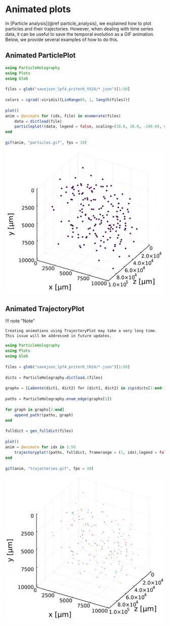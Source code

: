# Animated plots

In [Particle analysis](@ref particle_analysis), we explained how to plot particles and their trajectories. However, when dealing with time series data, it can be useful to save the temporal evolution as a GIF animation. Below, we provide several examples of how to do this.

## Animated ParticlePlot

```julia
using ParticleHolography
using Plots
using Glob

files = glob("savejson_lpf4_priter6_th24/*.json")[1:50]

colors = cgrad(:viridis)[LinRange(0, 1, length(files))]

plot()
anim = @animate for (idx, file) in enumerate(files)
    data = dictload(file)
    particleplot!(data, legend = false, scaling=(10.0, 10.0, -100.0), shift=(0.0, 0.0, 1e5), color=colors[idx], xlabel="x [µm]", ylabel="z [µm]", zlabel="y [µm]", xlim=(0,10240), ylim=(0,1e5), zlim=(0,10240), dpi=300)
end

gif(anim, "particles.gif", fps = 10)
```

![Animated detected particles](../assets/particles.gif)

## Animated TrajectoryPlot

!!! note "Note" 

    Creating animations using TrajectoryPlot may take a very long time. This issue will be addressed in future updates.

```julia
using ParticleHolography
using Plots
using Glob

files = glob("savejson_lpf4_priter6_th24/*.json")[1:50]

dicts = ParticleHolography.dictload.(files)

graphs = [Labonte(dict1, dict2) for (dict1, dict2) in zip(dicts[1:end-1], dicts[2:end])]

paths = ParticleHolography.enum_edge(graphs[1])

for graph in graphs[2:end]
    append_path!(paths, graph)
end

fulldict = gen_fulldict(files)

plot()
anim = @animate for idx in 1:50
    trajectoryplot!(paths, fulldict, framerange = (1, idx),legend = false, scaling=(10.0, 10.0, -100.0), shift=(0.0, 0.0, 1e5), xlabel="x [µm]", ylabel="z [µm]", zlabel="y [µm]", xlim=(0,10240), ylim=(0,1e5), zlim=(0,10240), dpi=300)
end

gif(anim, "trajectories.gif", fps = 10)
```

![Animated trajectories](../assets/trajectories.gif)

